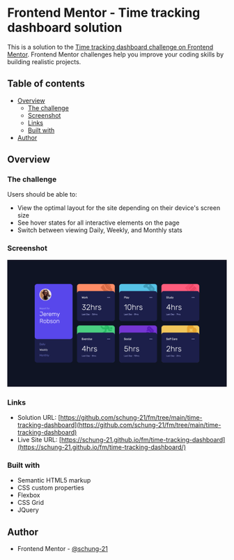 # Frontend Mentor - Time tracking dashboard solution

This is a solution to the [Time tracking dashboard challenge on Frontend Mentor](https://www.frontendmentor.io/challenges/time-tracking-dashboard-UIQ7167Jw). Frontend Mentor challenges help you improve your coding skills by building realistic projects. 

## Table of contents

- [Overview](#overview)
  - [The challenge](#the-challenge)
  - [Screenshot](#screenshot)
  - [Links](#links)
  - [Built with](#built-with)
- [Author](#author)

## Overview

### The challenge

Users should be able to:

- View the optimal layout for the site depending on their device's screen size
- See hover states for all interactive elements on the page
- Switch between viewing Daily, Weekly, and Monthly stats

### Screenshot

![](./screenshot.png)

### Links

- Solution URL: [https://github.com/schung-21/fm/tree/main/time-tracking-dashboard](https://github.com/schung-21/fm/tree/main/time-tracking-dashboard)
- Live Site URL: [https://schung-21.github.io/fm/time-tracking-dashboard](https://schung-21.github.io/fm/time-tracking-dashboard/)

### Built with

- Semantic HTML5 markup
- CSS custom properties
- Flexbox
- CSS Grid
- JQuery

## Author

- Frontend Mentor - [@schung-21](https://www.frontendmentor.io/profile/schung-21)